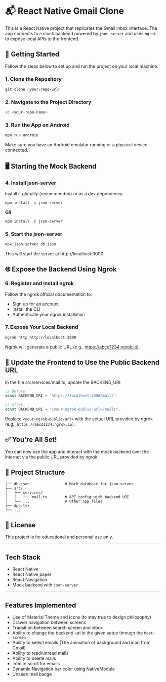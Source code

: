 # 📬 React Native Gmail Clone

This is a React Native project that replicates the Gmail inbox interface. The app connects to a mock backend powered by `json-server` and uses `ngrok` to expose local APIs to the frontend.

## 🚀 Getting Started

Follow the steps below to set up and run the project on your local machine.

### 1. Clone the Repository

```bash
git clone <your-repo-url>
```

### 2. Navigate to the Project Directory

```bash
cd <your-repo-name>
```
### 3. Run the App on Android
```bash
npm run android
```

Make sure you have an Android emulator running or a physical device connected.

## 🖥️ Starting the Mock Backend
### 4. Install json-server

Install it globally (recommended) or as a dev dependency:
```bash
npm install -g json-server
```
***OR***
```bash
npm install -D json-server
```

### 5. Start the json-server

```bash
npx json-server db.json
```

This will start the server at http://localhost:3000.

## 🌐 Expose the Backend Using Ngrok
### 6. Register and Install ngrok

Follow the ngrok official documentation to:
- Sign up for an account
- Install the CLI
- Authenticate your ngrok installation

### 7. Expose Your Local Backend

```bash
ngrok http http://localhost:3000
```

Ngrok will generate a public URL (e.g., https://abcd1234.ngrok.io).

## 🔧 Update the Frontend to Use the Public Backend URL

In the file src/services/mail.ts, update the BACKEND_URI:

```ts
// Before:
const BACKEND_URI = "https://localhost:3000/mails";

// After:
const BACKEND_URI = "<your-ngrok-public-url>/mails";
```

Replace `<your-ngrok-public-url>` with the actual URL provided by ngrok (e.g., `https://abcd1234.ngrok.io`).

## ✅ You're All Set!

You can now use the app and interact with the mock backend over the internet via the public URL provided by ngrok.

## 📂 Project Structure

```
├── db.json                # Mock database for json-server
├── src/
│   ├── services/
│   │   └── mail.ts        # API config with backend URI
│   └── ...                # Other app files
├── App.tsx
└── ...
```

## 📄 License
This project is for educational and personal use only.

---

## Tech Stack
- React Native
- React Native paper
- React Navigation
- Mock backend with `json-server`

---

## Features Implemented
- Use of Material Theme and Icons (to stay true to design philosophy)
- Drawer navigation between screens
- Transition between search screen and inbox
- Ability to change the backend-uri in the given setup through the `Meet-Screen`
- Ability to select emails (The animation of background and icon from Gmail)
- Ability to read/unread mails
- Ability to delete mails
- Infinite scroll for emails
- Dynamic Navigation bar color using NativeModule
- Unseen mail badge